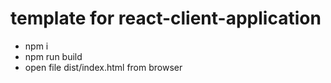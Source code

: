 # template for react-client-application

- npm i
- npm run build
- open file dist/index.html from browser
